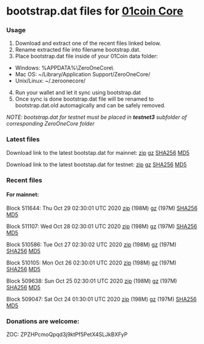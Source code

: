 # bootstrap.dat files for [01coin Core](https://01coin.io)

### Usage

1. Download and extract one of the recent files linked below.
2. Rename extracted file into filename bootstrap.dat.
3. Place bootstrap.dat file inside of your 01Coin data folder:
 - Windows: %APPDATA%\ZeroOneCore\
 - Mac OS: ~/Library/Application Support/ZeroOneCore/
 - Unix/Linux: ~/.zeroonecore/
4. Run your wallet and let it sync using bootstrap.dat
5. Once sync is done bootstrap.dat file will be renamed to bootstrap.dat.old automagically and can be safely removed.

_NOTE: bootstrap.dat for testnet must be placed in **testnet3** subfolder of corresponding ZeroOneCore folder_

### Latest files
Download link to the latest bootstap.dat for mainnet: [zip](https://files.01coin.io/mainnet/bootstrap.dat.zip) [gz](https://files.01coin.io/mainnet/bootstrap.dat.tar.gz) [SHA256](https://files.01coin.io/mainnet/sha256.txt) [MD5](https://files.01coin.io/mainnet/md5.txt)

Download link to the latest bootstap.dat for testnet: [zip](https://files.01coin.io/testnet/bootstrap.dat.zip) [gz](https://files.01coin.io/testnet/bootstrap.dat.tar.gz) [SHA256](https://files.01coin.io/testnet/sha256.txt) [MD5](https://files.01coin.io/testnet/md5.txt)

### Recent files

#### For mainnet:

Block 511644: Thu Oct 29 02:30:01 UTC 2020 [zip](https://files.01coin.io/mainnet/2020-10-29/bootstrap.dat.zip) (198M) [gz](https://files.01coin.io/mainnet/2020-10-29/bootstrap.dat.tar.gz) (197M) [SHA256](https://files.01coin.io/mainnet/2020-10-29/sha256.txt) [MD5](https://files.01coin.io/mainnet/2020-10-29/md5.txt)

Block 511107: Wed Oct 28 02:30:01 UTC 2020 [zip](https://files.01coin.io/mainnet/2020-10-28/bootstrap.dat.zip) (198M) [gz](https://files.01coin.io/mainnet/2020-10-28/bootstrap.dat.tar.gz) (197M) [SHA256](https://files.01coin.io/mainnet/2020-10-28/sha256.txt) [MD5](https://files.01coin.io/mainnet/2020-10-28/md5.txt)

Block 510586: Tue Oct 27 02:30:02 UTC 2020 [zip](https://files.01coin.io/mainnet/2020-10-27/bootstrap.dat.zip) (198M) [gz](https://files.01coin.io/mainnet/2020-10-27/bootstrap.dat.tar.gz) (197M) [SHA256](https://files.01coin.io/mainnet/2020-10-27/sha256.txt) [MD5](https://files.01coin.io/mainnet/2020-10-27/md5.txt)

Block 510105: Mon Oct 26 02:30:01 UTC 2020 [zip](https://files.01coin.io/mainnet/2020-10-26/bootstrap.dat.zip) (198M) [gz](https://files.01coin.io/mainnet/2020-10-26/bootstrap.dat.tar.gz) (197M) [SHA256](https://files.01coin.io/mainnet/2020-10-26/sha256.txt) [MD5](https://files.01coin.io/mainnet/2020-10-26/md5.txt)

Block 509638: Sun Oct 25 02:30:01 UTC 2020 [zip](https://files.01coin.io/mainnet/2020-10-25/bootstrap.dat.zip) (198M) [gz](https://files.01coin.io/mainnet/2020-10-25/bootstrap.dat.tar.gz) (197M) [SHA256](https://files.01coin.io/mainnet/2020-10-25/sha256.txt) [MD5](https://files.01coin.io/mainnet/2020-10-25/md5.txt)

Block 509047: Sat Oct 24 01:30:01 UTC 2020 [zip](https://files.01coin.io/mainnet/2020-10-24/bootstrap.dat.zip) (198M) [gz](https://files.01coin.io/mainnet/2020-10-24/bootstrap.dat.tar.gz) (197M) [SHA256](https://files.01coin.io/mainnet/2020-10-24/sha256.txt) [MD5](https://files.01coin.io/mainnet/2020-10-24/md5.txt)


### Donations are welcome:

ZOC: ZPZHPcmoQpqd3j9ktPf5PetX4SLJkBXFyP
